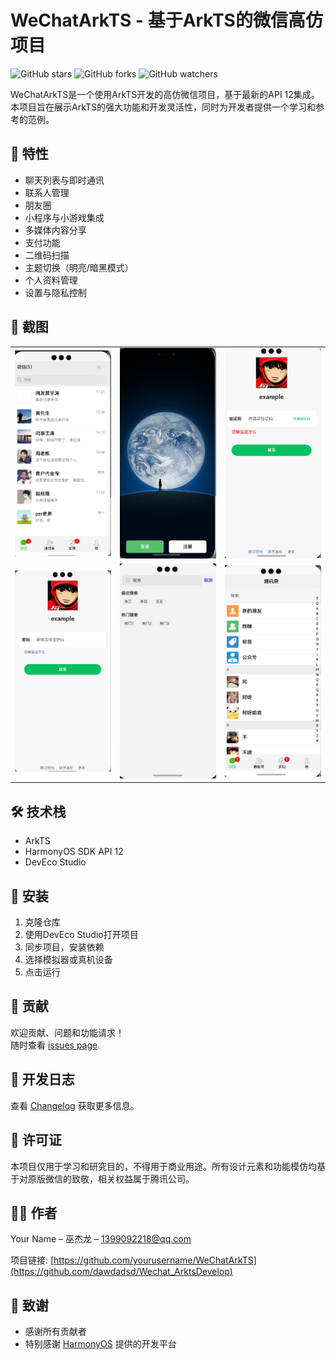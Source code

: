 # WeChatArkTS - 基于ArkTS的微信高仿项目

![GitHub stars](https://img.shields.io/github/stars/yourusername/WeChatArkTS?style=social)
![GitHub forks](https://img.shields.io/github/forks/yourusername/WeChatArkTS?style=social)
![GitHub watchers](https://img.shields.io/github/watchers/yourusername/WeChatArkTS?style=social)

WeChatArkTS是一个使用ArkTS开发的高仿微信项目，基于最新的API 12集成。本项目旨在展示ArkTS的强大功能和开发灵活性，同时为开发者提供一个学习和参考的范例。

## 🚀 特性

- 聊天列表与即时通讯
- 联系人管理
- 朋友圈
- 小程序与小游戏集成
- 多媒体内容分享
- 支付功能
- 二维码扫描
- 主题切换（明亮/暗黑模式）
- 个人资料管理
- 设置与隐私控制

## 📸 截图

<table>
  <tr>
    <td><img src="Wechat_ArkTs/art/demo.png" width="200" alt="主界面"></td>
    <td><img src="Wechat_ArkTs/art/demo1.png" width="200" alt="聊天列表"></td>
    <td><img src="Wechat_ArkTs/art/demo2.png" width="200" alt="消息界面"></td>
  </tr>
  <tr>
    <td><img src="Wechat_ArkTs/art/demo3.png" width="200" alt="联系人"></td>
    <td><img src="Wechat_ArkTs/art/demo5.png" width="200" alt="朋友圈"></td>
    <td><img src="Wechat_ArkTs/art/demo6.png" width="200" alt="主题切换"></td>
  </tr>
</table>

## 🛠 技术栈

- ArkTS
- HarmonyOS SDK API 12
- DevEco Studio

## 🔧 安装

1. 克隆仓库
2. 使用DevEco Studio打开项目
3. 同步项目，安装依赖
4. 选择模拟器或真机设备
5. 点击运行

## 🤝 贡献

欢迎贡献、问题和功能请求！<br>随时查看 [issues page](https://github.com/dawdadsd/Wechat_ArkTs/issues). 

## 📝 开发日志

查看 [Changelog](CHANGELOG.md) 获取更多信息。

## 📜 许可证

本项目仅用于学习和研究目的，不得用于商业用途。所有设计元素和功能模仿均基于对原版微信的致敬，相关权益属于腾讯公司。

## 👨‍💻 作者

Your Name – 巫杰龙 – 1399092218@qq.com

项目链接: [https://github.com/yourusername/WeChatArkTS](https://github.com/dawdadsd/Wechat_ArktsDevelop)

## 🙏 致谢

- 感谢所有贡献者
- 特别感谢 [HarmonyOS](https://www.harmonyos.com) 提供的开发平台
